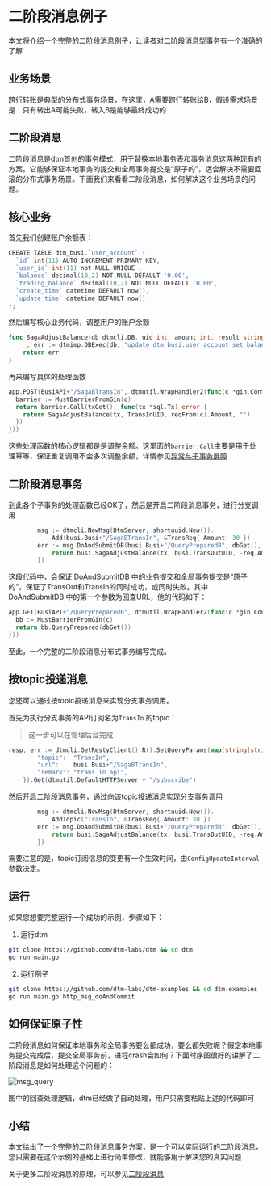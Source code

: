 # 二阶段消息例子
本文将介绍一个完整的二阶段消息例子，让读者对二阶段消息型事务有一个准确的了解

## 业务场景
跨行转账是典型的分布式事务场景，在这里，A需要跨行转账给B，假设需求场景是：只有转出A可能失败，转入B是能够最终成功的

## 二阶段消息

二阶段消息是dtm首创的事务模式，用于替换本地事务表和事务消息这两种现有的方案。它能够保证本地事务的提交和全局事务提交是“原子的”，适合解决不需要回滚的分布式事务场景。下面我们来看看二阶段消息，如何解决这个业务场景的问题。

## 核心业务

首先我们创建账户余额表：
``` Go
CREATE TABLE dtm_busi.`user_account` (
  `id` int(11) AUTO_INCREMENT PRIMARY KEY,
  `user_id` int(11) not NULL UNIQUE ,
  `balance` decimal(10,2) NOT NULL DEFAULT '0.00',
  `trading_balance` decimal(10,2) NOT NULL DEFAULT '0.00',
  `create_time` datetime DEFAULT now(),
  `update_time` datetime DEFAULT now()
);
```

然后编写核心业务代码，调整用户的账户余额

``` Go
func SagaAdjustBalance(db dtmcli.DB, uid int, amount int, result string) error {
	_, err := dtmimp.DBExec(db, "update dtm_busi.user_account set balance = balance + ? where user_id = ?", amount, uid)
	return err
}
```

再来编写具体的处理函数

``` GO
app.POST(BusiAPI+"/SagaBTransIn", dtmutil.WrapHandler2(func(c *gin.Context) interface{} {
  barrier := MustBarrierFromGin(c)
  return barrier.Call(txGet(), func(tx *sql.Tx) error {
    return SagaAdjustBalance(tx, TransInUID, reqFrom(c).Amount, "")
  })
}))
```

这些处理函数的核心逻辑都是是调整余额。这里面的`barrier.Call`主要是用于处理幂等，保证重复调用不会多次调整余额，详情参见[异常与子事务屏障](../practice/barrier)

## 二阶段消息事务

到此各个子事务的处理函数已经OK了，然后是开启二阶段消息事务，进行分支调用
``` GO
		msg := dtmcli.NewMsg(DtmServer, shortuuid.New()).
			Add(busi.Busi+"/SagaBTransIn", &TransReq{ Amount: 30 })
		err := msg.DoAndSubmitDB(busi.Busi+"/QueryPreparedB", dbGet(), func(tx *sql.Tx) error {
			return busi.SagaAdjustBalance(tx, busi.TransOutUID, -req.Amount)
		})
```

这段代码中，会保证 DoAndSubmitDB 中的业务提交和全局事务提交是“原子的”，保证了TransOut和TransIn的同时成功，或同时失败。其中 DoAndSubmitDB 中的第一个参数为回查URL，他的代码如下：
``` go
app.GET(BusiAPI+"/QueryPreparedB", dtmutil.WrapHandler2(func(c *gin.Context) interface{} {
  bb := MustBarrierFromGin(c)
  return bb.QueryPrepared(dbGet())
}))
```

至此，一个完整的二阶段消息分布式事务编写完成。

## 按topic投递消息

您还可以通过按topic投递消息来实现分支事务调用。

首先为执行分支事务的API订阅名为`TransIn` 的topic：

> 这一步可以在管理后台完成

```go
resp, err := dtmcli.GetRestyClient().R().SetQueryParams(map[string]string{
		"topic":  "TransIn",
		"url":    busi.Busi+"/SagaBTransIn",
		"remark": "trans in api",
	}).Get(dtmutil.DefaultHTTPServer + "/subscribe")
```

然后开启二阶段消息事务，通过向该topic投递消息实现分支事务调用

```go
		msg := dtmcli.NewMsg(DtmServer, shortuuid.New()).
			AddTopic("TransIn", &TransReq{ Amount: 30 })
		err := msg.DoAndSubmitDB(busi.Busi+"/QueryPreparedB", dbGet(), func(tx *sql.Tx) error {
			return busi.SagaAdjustBalance(tx, busi.TransOutUID, -req.Amount)
		})
```

需要注意的是，topic订阅信息的变更有一个生效时间，由`ConfigUpdateInterval`参数决定。

## 运行
如果您想要完整运行一个成功的示例，步骤如下：
1. 运行dtm
``` bash
git clone https://github.com/dtm-labs/dtm && cd dtm
go run main.go
```

2. 运行例子

``` bash
git clone https://github.com/dtm-labs/dtm-examples && cd dtm-examples
go run main.go http_msg_doAndCommit
```

## 如何保证原子性

二阶段消息如何保证本地事务和全局事务要么都成功，要么都失败呢？假定本地事务提交完成后，提交全局事务前，进程crash会如何？下面时序图很好的讲解了二阶段消息是如何处理这个问题的：

![msg_query](../imgs/msg_query.jpg)

图中的回查处理逻辑，dtm已经做了自动处理，用户只需要粘贴上述的代码即可

## 小结

本文给出了一个完整的二阶段消息事务方案，是一个可以实际运行的二阶段消息，您只需要在这个示例的基础上进行简单修改，就能够用于解决您的真实问题

关于更多二阶段消息的原理，可以参见[二阶段消息](../practice/msg)
